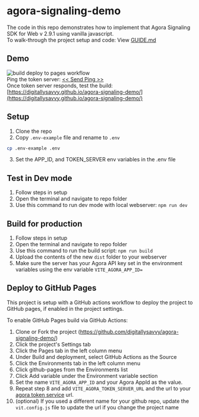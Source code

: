 # agora-signaling-demo
The code in this repo demonstrates how to implement that Agora Signaling SDK for Web v 2.9.1 using vanilla javascript.  
To walk-through the project setup and code: View [GUIDE.md](GUIDE.md)

## Demo
![build deploy to pages workflow](https://github.com/digitallysavvy/agora-signaling-demo/actions/workflows/deploy-to-pages.yaml/badge.svg)  
Ping the token server: [<< Send Ping >>](https://agora-token-server-caak.onrender.com/ping)  
Once token server responds, test the build: [https://digitallysavvy.github.io/agora-signaling-demo/](https://digitallysavvy.github.io/agora-signaling-demo/)


## Setup
1. Clone the repo
2. Copy `.env-example` file and rename to `.env`
```bash
cp .env-example .env
```
3. Set the APP_ID, and TOKEN_SERVER env variables in the .env file

## Test in Dev mode
1. Follow steps in setup
2. Open the terminal and navigate to repo folder
3. Use this command to run dev mode with local webserver: 
```npm run dev```

## Build for production
1. Follow steps in setup
2. Open the terminal and navigate to repo folder
3. Use this command to run the build script: 
```npm run build```
4. Upload the contents of the new `dist` folder to your webserver
5. Make sure the server has your Agora API key set in the environment variables using the env variable `VITE_AGORA_APP_ID=`

## Deploy to GitHub Pages
This project is setup with a GitHub actions workflow to deploy the project to GitHub pages, if enabled in the project settings. 

To enable GitHub Pages build via GitHub Actions:
1. Clone or Fork the project (https://github.com/digitallysavvy/agora-signaling-demo/)
3. Click the project's Settings tab
4. Click the Pages tab in the left column menu
5. Under Build and deployment, select GitHub Actions as the Source
6. Click the Environments tab in the left column menu
7. Click github-pages from the Environments list
8. Click Add variable under the Environment variable section
9. Set the name `VITE_AGORA_APP_ID` and your Agora AppId as the value.
10. Repeat step 8 and add `VITE_AGORA_TOKEN_SERVER_URL` and the url to your [agora token service](https://github.com/AgoraIO-Community/agora-token-service) url.
10. (optional) If you used a different name for your github repo, update the `vit.config.js` file to update the url if you change the project name
